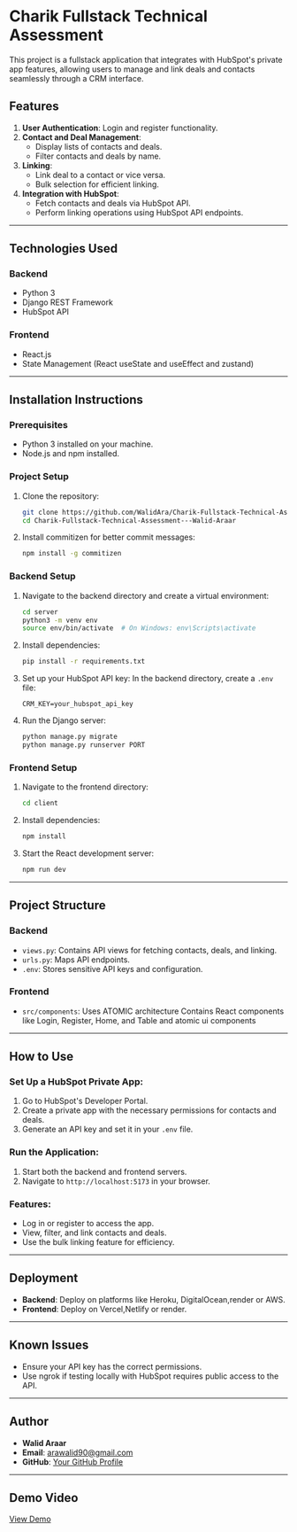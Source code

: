 # Charik Fullstack Technical Assessment

This project is a fullstack application that integrates with HubSpot's private app features, allowing users to manage and link deals and contacts seamlessly through a CRM interface.

## Features
1. **User Authentication**: Login and register functionality.
2. **Contact and Deal Management**:
    - Display lists of contacts and deals.
    - Filter contacts and deals by name.
3. **Linking**:
    - Link deal to a contact or vice versa.
    - Bulk selection for efficient linking.
4. **Integration with HubSpot**:
    - Fetch contacts and deals via HubSpot API.
    - Perform linking operations using HubSpot API endpoints.

---

## Technologies Used
### Backend
- Python 3
- Django REST Framework
- HubSpot API

### Frontend
- React.js
- State Management (React useState and useEffect and zustand)

---

## Installation Instructions

### Prerequisites
- Python 3 installed on your machine.
- Node.js and npm installed.

### Project Setup
1. Clone the repository:
    ```bash
    git clone https://github.com/WalidAra/Charik-Fullstack-Technical-Assessment---Walid-Araar.git
    cd Charik-Fullstack-Technical-Assessment---Walid-Araar
    ```
2. Install commitizen for better commit messages:
    ```bash
    npm install -g commitizen
    ```

### Backend Setup
1. Navigate to the backend directory and create a virtual environment:
    ```bash
    cd server
    python3 -m venv env
    source env/bin/activate  # On Windows: env\Scripts\activate
    ```
2. Install dependencies:
    ```bash
    pip install -r requirements.txt
    ```
3. Set up your HubSpot API key:
    In the backend directory, create a `.env` file:
    ```env
    CRM_KEY=your_hubspot_api_key
    ```
4. Run the Django server:
    ```bash
    python manage.py migrate
    python manage.py runserver PORT
    ```

### Frontend Setup
1. Navigate to the frontend directory:
    ```bash
    cd client
    ```
2. Install dependencies:
    ```bash
    npm install
    ```
3. Start the React development server:
    ```bash
    npm run dev
    ```

---

## Project Structure

### Backend
- `views.py`: Contains API views for fetching contacts, deals, and linking.
- `urls.py`: Maps API endpoints.
- `.env`: Stores sensitive API keys and configuration.

### Frontend
- `src/components`: Uses ATOMIC architecture Contains React components like Login, Register, Home, and Table and atomic ui components

---

## How to Use

### Set Up a HubSpot Private App:
1. Go to HubSpot's Developer Portal.
2. Create a private app with the necessary permissions for contacts and deals.
3. Generate an API key and set it in your `.env` file.

### Run the Application:
1. Start both the backend and frontend servers.
2. Navigate to `http://localhost:5173` in your browser.

### Features:
- Log in or register to access the app.
- View, filter, and link contacts and deals.
- Use the bulk linking feature for efficiency.

---

## Deployment
- **Backend**: Deploy on platforms like Heroku, DigitalOcean,render or AWS.
- **Frontend**: Deploy on Vercel,Netlify or render.

---

## Known Issues
- Ensure your API key has the correct permissions.
- Use ngrok if testing locally with HubSpot requires public access to the API.

---

## Author
- **Walid Araar**
- **Email**: arawalid90@gmail.com
- **GitHub**: [Your GitHub Profile](https://github.com/WalidAra)

---

## Demo Video
[View Demo](https://drive.google.com/file/d/15slA1NUJmHMTca3h0-ovMPgxvrY7iChc/view?usp=sharing)